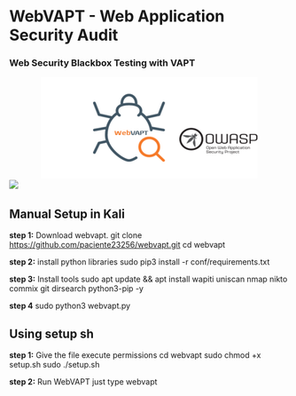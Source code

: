 # WebVAPT - Web Application Security Audit
###  Web Security Blackbox Testing with VAPT

<center><img src="https://raw.githubusercontent.com/paciente23256/webvapt/main/images/logo.png">
</center>

<a target="_blank" href="https://en.wikipedia.org/wiki/Python_(programming_language)">
<img src="https://img.shields.io/static/v1?label=python&message=3.10%20|%203.11&color=informational&logo=python"/>
</a>
<p></p>

## Manual Setup in Kali 

**step 1:** Download webvapt. 
    git clone https://github.com/paciente23256/webvapt.git
    cd webvapt
    
**step 2:** install python libraries
sudo pip3 install -r conf/requirements.txt

**step 3:** Install tools
sudo apt update && apt install wapiti uniscan nmap nikto commix git dirsearch python3-pip -y

**step 4**
sudo python3 webvapt.py

## Using setup sh

**step 1:** Give the file execute permissions
cd webvapt
sudo chmod +x setup.sh
sudo ./setup.sh

**step 2:** Run WebVAPT
just type webvapt

